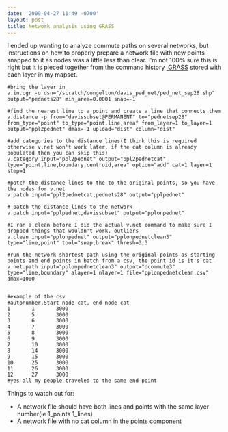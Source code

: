 ```yaml
---
date: '2009-04-27 11:49 -0700'
layout: post
title: Network analysis using GRASS
---
```


I ended up wanting to analyze commute paths on several networks, but
instructions on how to properly prepare a network file with new points
snapped to it as nodes was a little less than clear. I'm not 100% sure
this is right but it is pieced together from the command history
<a href="http://" class="ext-link"> GRASS</a> stored with each layer in
my mapset.

    #bring the layer in
    v.in.ogr -o dsn="/scratch/congelton/davis_ped_net/ped_net_sep28.shp" output="pednets28" min_area=0.0001 snap=-1

    #find the nearest line to a point and create a line that connects them
    v.distance -p from="davissubset@PERMANENT" to="pednetsep28" from_type="point" to_type="point,line,area" from_layer=1 to_layer=1 output="ppl2pednet" dmax=-1 upload="dist" column="dist"

    #add categories to the distance lines(I think this is required otherwise v.net won't work later, if the cat column is already populated then you can skip this)
    v.category input="ppl2pednet" output="ppl2pednetcat" type="point,line,boundary,centroid,area" option="add" cat=1 layer=1 step=1

    #patch the distance lines to the to the original points, so you have the nodes for v.net
    v.patch input="ppl2pednetcat,pednets28" output="pplpednet"

    # patch the distance lines to the network
    v.patch input="pplpednet,davissubset" output="pplonpednet"

    #I ran a clean before I did the actual v.net command to make sure I dropped things that wouldn't work, outliers
    v.clean input="pplonpednet" output="pplonpednetclean3" type="line,point" tool="snap,break" thresh=3,3

    #run the network shortest path using the original points as starting points and end points in batch from a csv, the point id is it's cat
    v.net.path input="pplonpednetclean3" output="dcommute3" type="line,boundary" alayer=1 nlayer=1 file="pplonpednetclean.csv" dmax=1000


    #example of the csv
    #autonumber,Start node cat, end node cat
    1       1       3000
    2       5       3000
    3       6       3000
    4       7       3000
    5       8       3000
    6       9       3000
    7       10      3000
    8       14      3000
    9       15      3000
    10      25      3000
    11      26      3000
    12      27      3000
    #yes all my people traveled to the same end point

Things to watch out for:

-   A network file should have both lines and points with the same layer
    number(ie 1\_points 1\_lines)
-   A network file with no cat column in the points component

<!-- -->

